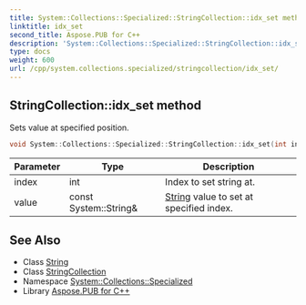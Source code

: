 ```yaml
---
title: System::Collections::Specialized::StringCollection::idx_set method
linktitle: idx_set
second_title: Aspose.PUB for C++
description: 'System::Collections::Specialized::StringCollection::idx_set method. Sets value at specified position in C++.'
type: docs
weight: 600
url: /cpp/system.collections.specialized/stringcollection/idx_set/
---
```

## StringCollection::idx_set method


Sets value at specified position.

```cpp
void System::Collections::Specialized::StringCollection::idx_set(int index, const System::String &value)
```


| Parameter | Type | Description |
| --- | --- | --- |
| index | int | Index to set string at. |
| value | const System::String\& | [String](../../../system/string/) value to set at specified index. |

## See Also

* Class [String](../../../system/string/)
* Class [StringCollection](../)
* Namespace [System::Collections::Specialized](../../)
* Library [Aspose.PUB for C++](../../../)
